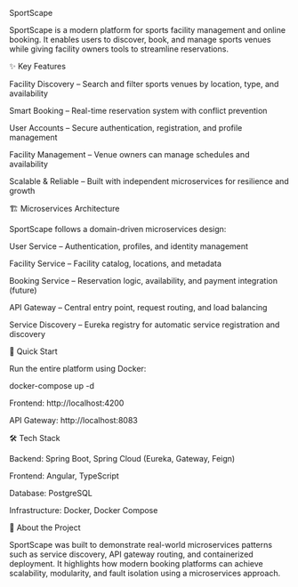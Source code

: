 SportScape

SportScape is a modern platform for sports facility management and online booking. It enables users to discover, book, and manage sports venues while giving facility owners tools to streamline reservations.

✨ Key Features

Facility Discovery – Search and filter sports venues by location, type, and availability

Smart Booking – Real-time reservation system with conflict prevention

User Accounts – Secure authentication, registration, and profile management

Facility Management – Venue owners can manage schedules and availability

Scalable & Reliable – Built with independent microservices for resilience and growth

🏗️ Microservices Architecture

SportScape follows a domain-driven microservices design:

User Service – Authentication, profiles, and identity management

Facility Service – Facility catalog, locations, and metadata

Booking Service – Reservation logic, availability, and payment integration (future)

API Gateway – Central entry point, request routing, and load balancing

Service Discovery – Eureka registry for automatic service registration and discovery


🚀 Quick Start

Run the entire platform using Docker:

docker-compose up -d


Frontend: http://localhost:4200

API Gateway: http://localhost:8083

🛠️ Tech Stack

Backend: Spring Boot, Spring Cloud (Eureka, Gateway, Feign)

Frontend: Angular, TypeScript

Database: PostgreSQL

Infrastructure: Docker, Docker Compose

📌 About the Project

SportScape was built to demonstrate real-world microservices patterns such as service discovery, API gateway routing, and containerized deployment. It highlights how modern booking platforms can achieve scalability, modularity, and fault isolation using a microservices approach.
